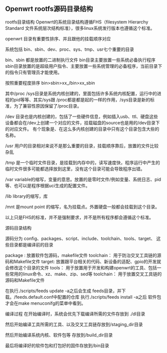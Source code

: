## Openwrt rootfs源码目录结构

rootfs目录结构
Openwrt的系统目录结构遵循FHS（filesystem Hierarchy Standard 文件系统层次结构标准），很多linux系统发行版本也遵循这个标准。

openwrt 目录有重要性排序、并且跟他的挂载顺序对应

系统包括 bin、sbin、dev、proc、sys、tmp、usr七个重要的目录

bin、sbin 都是放置的二进制执行文件
bin目录主要放置一些系统必备执行程序
sbin目录放置的是超级用户指令、主要放置一些系统管理的必备程序，当前目录下的指令只有管理员才能使用。

按照重要程度排序 bin>sbin>xx_/bin>xx_sbin

其中/proc /sys目录是系统内核创建的，里面包括许多系统内核配置，运行中的进程的pid等等、其实/sys跟 /proc都是都是起的一样的作用，/sys目录是新的标准，为了兼容性原因保留了/proc目录。

/dev 目录也是内核创建的，包括了一些硬件信息，例如插入usb、ttl、硬盘这些设备都会在/dev上创建一个对应的文件，挂载磁盘的source也是用的/dev目录下的对应文件。 有个现象是、在这么多内核创建的目录中只有这个目录包含大些的名称。

/usr 用户的目录相对来说不是那么重要的目录，挂载顺序靠后，放置的文件比较杂乱

/tmp 是一个临时文件目录，是挂载到内存中的，读写速度快，程序运行中产生的临时文件很多可能都选择放到这里，没有这个目录可能会导致程序出错。

/var variable的缩写，变量的意思。放置的是零时文件/例如变量、系统日志、pid等、也可以是程序根据uci生成的配置文件。

/lib library的缩写，库

/mnt 是mount point 的缩写，名为挂载点。外置硬盘一般都会挂载到这个目录。

以上只是FHS的标准，并不是强制要求，并不是所有程序都会遵循这个标准。

源码目录结构

源码分为 config、packages、script、include、toolchain、tools、target、
这些目录都是编译前的目录

package : 放置软件包源码，makefile文件
toolchain： 用于防治交叉工具链的源码和Makefile文件
target: 放置跟平台相关的代码、新设备的适配、gpio的开发就会修改这个目录的文件
tools： 用于放置用于开发和构建openwrt的工具、包括一些常用的linux命令、xz、make、zip、sed等
toolchain： 用于放置交叉工具链的源码和Makefile文件

在执行./scripts/feeds update -a之后会生成 feeds目录，并下载。/feeds.default.conf中配置的仓库
执行./scripts/feeds install -a之后 软件包才会在make menuconifg的菜单中看到。

编译过程
在开始编译时，系统会优先下载编译所需的文件存放到 ./dl目录

然后开始编译工具所需的工具、以及交叉工具链存放到/staging_dir目录

然后开始编译系统内核、软件包等 存放到/build_dir目录

最后将编译好的软件包和打包好的固件存放到/bin目录
